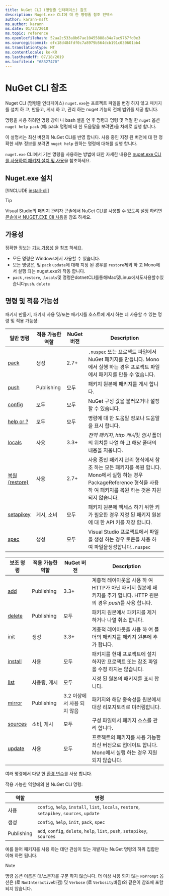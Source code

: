 ```yaml
---
title: NuGet CLI (명령줄 인터페이스) 참조
description: Nuget.exe CLI에 대 한 명령줄 참조 인덱스
author: karann-msft
ms.author: karann
ms.date: 01/23/2018
ms.topic: reference
ms.openlocfilehash: 52aa2c533a8b67ae10455888a34a7ac9767fd0e3
ms.sourcegitcommit: efc18d484fdf0c7a8979b564dcb191c030601bb4
ms.translationtype: MT
ms.contentlocale: ko-KR
ms.lasthandoff: 07/18/2019
ms.locfileid: "68327470"
---
```

# <a name="nuget-cli-reference"></a>NuGet CLI 참조

Nuget CLI (명령줄 인터페이스) `nuget.exe`는 프로젝트 파일을 변경 하지 않고 패키지를 설치 하 고, 만들고, 게시 하 고, 관리 하는 nuget 기능의 전체 범위를 제공 합니다.

명령을 사용 하려면 명령 창이 나 bash 셸을 연 후 명령과 명령 및 적절 한 `nuget` 옵션 `nuget help pack` (예: pack 명령에 대 한 도움말을 보려면)을 차례로 실행 합니다.

이 설명서는 최신 버전의 NuGet CLI를 반영 합니다. 사용 중인 지정 된 버전에 대 한 정확한 세부 정보를 보려면 `nuget help` 원하는 명령에 대해를 실행 합니다.

`nuget.exe` CLI에서 기본 명령을 사용하는 방법에 대한 자세한 내용은 [nuget.exe CLI를 사용하여 패키지 설치 및 사용](../consume-packages/install-use-packages-nuget-cli.md)을 참조하세요.

## <a name="installing-nugetexe"></a>Nuget.exe 설치

[!INCLUDE [install-cli](../includes/install-cli.md)]

> [!Tip]
> Visual Studio의 패키지 관리자 콘솔에서 NuGet CLI를 사용할 수 있도록 설정 하려면 [콘솔에서 NUGET.EXE Cli 사용](../consume-packages/install-use-packages-powershell.md#use-the-nugetexe-cli-in-the-console)을 참조 하세요.

## <a name="availability"></a>가용성

정확한 정보는 [기능 가용성](../install-nuget-client-tools.md#feature-availability) 을 참조 하세요.

- 모든 명령은 Windows에서 사용할 수 있습니다.
- 모든 명령은, 및 `pack` `update`에 대해 지정 된 경우를 `restore`제외 하 고 Mono에서 실행 되는 nuget.exe와 작동 합니다.
- `pack` ,`restore`, ,`locals`및 명령은dotnetCLI를통해Mac및Linux에서도사용할수있습니다`push`. `delete`

## <a name="commands-and-applicability"></a>명령 및 적용 가능성

패키지 만들기, 패키지 사용 및/또는 패키지를 호스트에 게시 하는 데 사용할 수 있는 명령 및 적용 가능성:

| 일반 명령 | 적용 가능한 역할 | NuGet 버전 | Description |
| --- | --- | --- | --- |
| [pack](cli-reference/cli-ref-pack.md) | 생성 | 2.7+ | `.nuspec` 또는 프로젝트 파일에서 NuGet 패키지를 만듭니다. Mono에서 실행 하는 경우 프로젝트 파일에서 패키지를 만들 수 없습니다. |
| [push](cli-reference/cli-ref-push.md) | Publishing | 모두 | 패키지 원본에 패키지를 게시 합니다. |
| [config](cli-reference/cli-ref-config.md) | 모두 | 모두 | NuGet 구성 값을 불러오거나 설정할 수 있습니다. |
| [help or ?](cli-reference/cli-ref-help.md) | 모두 | 모두 | 명령에 대 한 도움말 정보나 도움말을 표시 합니다. |
| [locals](cli-reference/cli-ref-locals.md) | 사용 | 3.3+ | *전역 패키지*, *http 캐시*및 *임시* 폴더의 위치를 나열 하 고 해당 폴더의 내용을 지웁니다. |
| [복원(restore)](cli-reference/cli-ref-restore.md) | 사용 | 2.7+ | 사용 중인 패키지 관리 형식에서 참조 하는 모든 패키지를 복원 합니다. Mono에서 실행 하는 경우 PackageReference 형식을 사용 하 여 패키지를 복원 하는 것은 지원 되지 않습니다. |
| [setapikey](cli-reference/cli-ref-setapikey.md) | 게시, 소비 | 모두 | 패키지 원본에 액세스 하기 위한 키가 필요한 경우 지정 된 패키지 원본에 대 한 API 키를 저장 합니다. |
| [spec](cli-reference/cli-ref-spec.md) | 생성 | 모두 | Visual Studio 프로젝트에서 파일을 생성 하는 경우 토큰을 사용 하 여 파일을생성합니다.`.nuspec` |

| 보조 명령 | 적용 가능한 역할 | NuGet 버전 | Description |
| --- | --- | --- | --- |
| [add](cli-reference/cli-ref-add.md) | Publishing | 3.3+ | 계층적 레이아웃을 사용 하 여 HTTP가 아닌 패키지 원본에 패키지를 추가 합니다. HTTP 원본의 경우 *push*를 사용 합니다. |
| [delete](cli-reference/cli-ref-delete.md) | Publishing | 모두 | 패키지 원본에서 패키지를 제거 하거나 나열 취소 합니다. |
| [init](cli-reference/cli-ref-init.md) | 생성 | 3.3+ | 계층적 레이아웃을 사용 하 여 폴더의 패키지를 패키지 원본에 추가 합니다. |
| [install](cli-reference/cli-ref-install.md) | 사용 | 모두 | 패키지를 현재 프로젝트에 설치 하지만 프로젝트 또는 참조 파일을 수정 하지는 않습니다. |
| [list](cli-reference/cli-ref-list.md) | 사용량, 게시 | 모두 | 지정 된 원본의 패키지를 표시 합니다. |
| [mirror](cli-reference/cli-ref-mirror.md) | Publishing | 3\.2 이상에서 사용 되지 않음 | 패키지와 해당 종속성을 원본에서 대상 리포지토리로 미러링합니다. |
| [sources](cli-reference/cli-ref-sources.md) | 소비, 게시 | 모두 | 구성 파일에서 패키지 소스를 관리 합니다. |
| [update](cli-reference/cli-ref-update.md) | 사용 | 모두 | 프로젝트의 패키지를 사용 가능한 최신 버전으로 업데이트 합니다. Mono에서 실행 하는 경우 지원 되지 않습니다. |

여러 명령에서 다양 한 [환경 변수](cli-reference/cli-ref-environment-variables.md)를 사용 합니다.

적용 가능한 역할에의 한 NuGet CLI 명령:

| 역할 | 명령 |
| --- | --- |
| 사용 | `config`, `help`, `install`, `list`, `locals`, `restore`, `setapikey`, `sources`, `update` |
| 생성 | `config`, `help`, `init`, `pack`, `spec` |
| Publishing | `add`, `config`, `delete`, `help`, `list`, `push`, `setapikey`, `sources` |

예를 들어 패키지를 사용 하는 데만 관심이 있는 개발자는 NuGet 명령의 하위 집합만 이해 하면 됩니다.

> [!Note]
> 명령 옵션 이름은 대/소문자를 구분 하지 않습니다. 더 이상 사용 되지 않는 `NoPrompt` 옵션은 (로 `NonInteractive`바뀜) 및 `Verbose` (로 `Verbosity`바뀜)와 같은이 참조에 포함 되지 않습니다.
